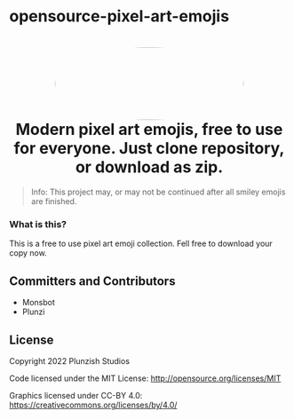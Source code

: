 # opensource-pixel-art-emojis

<h1 align="center">
  <img src="https://i.imgur.com/RhxDywI.png" width="340" height="131" style="border-radius: 50%;"/>
  <br />
  Modern pixel art emojis, free to use for everyone. Just clone repository, or download as zip.
</h1>

> Info: This project may, or may not be continued after all smiley emojis are finished.

### What is this?

This is a free to use pixel art emoji collection.
Fell free to download your copy now.

## Committers and Contributors

* Monsbot
* Plunzi

## License

Copyright 2022 Plunzish Studios

Code licensed under the MIT License: <http://opensource.org/licenses/MIT>

Graphics licensed under CC-BY 4.0: <https://creativecommons.org/licenses/by/4.0/>
